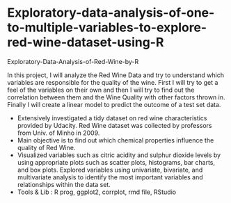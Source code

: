 # Exploratory-data-analysis-of-one-to-multiple-variables-to-explore-red-wine-dataset-using-R

Exploratory-Data-Analysis-of-Red-Wine-by-R

In this project, I will analyze the Red Wine Data and try to understand which variables are responsible for the quality of the wine. First I will try to get a feel of the variables on their own and then I will try to find out the correlation between them and the Wine Quality with other factors thrown in. Finally I will create a linear model to predict the outcome of a test set data.
- Extensively investigated a tidy dataset on red wine characteristics provided by Udacity. Red Wine dataset was collected by professors from Univ. of Minho in 2009.
- Main objective is to find out which chemical properties influence the quality of Red Wine.
- Visualized variables such as citric acidity and sulphur dioxide levels by using appropriate plots such as scatter plots, histograms, bar charts, and box plots. Explored variables using univariate, bivariate, and multivariate analysis to identify the most important variables and relationships within the data set.
- Tools & Lib : R prog, ggplot2, corrplot, rmd file, RStudio
